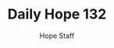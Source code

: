 ---
image: /assets/img/daily-hope-default-artwork.png
title: Daily Hope 132
number: 132
categories:
  - Daily Hope
author: Hope Staff
notes: Daily Hope 132
embed: >-
  <iframe style="border-radius:12px" src="https://open.spotify.com/embed/episode/5VlUdDxaEi0wypV2DVfeQI?utm_source=generator" width="100%" height="152" frameBorder="0" allowfullscreen="" allow="autoplay; clipboard-write; encrypted-media; fullscreen; picture-in-picture" loading="lazy"></iframe>
---